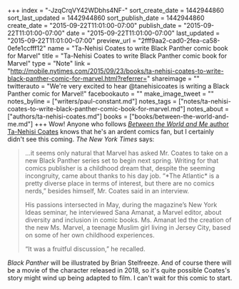 +++
index = "-JzqCrqVY42WDbhs4NF-"
sort_create_date = 1442944860
sort_last_updated = 1442944860
sort_publish_date = 1442944860
create_date = "2015-09-22T11:01:00-07:00"
publish_date = "2015-09-22T11:01:00-07:00"
date = "2015-09-22T11:01:00-07:00"
last_updated = "2015-09-22T11:01:00-07:00"
preview_url = "2fff9aa2-cad0-2fea-ca58-0efe1ccfff12"
name = "Ta-Nehisi Coates to write Black Panther comic book for Marvel"
title = "Ta-Nehisi Coates to write Black Panther comic book for Marvel"
type = "Note"
link = "http://mobile.nytimes.com/2015/09/23/books/ta-nehisi-coates-to-write-black-panther-comic-for-marvel.html?referrer="
shareimage = ""
twitterauto = "We're very excited to hear @tanehisicoates is writing a Black Panther comic for Marvel!"
facebookauto = ""
make_image_tweet = ""
notes_byline = ["writers/paul-constant.md"]
notes_tags = ["notes/ta-nehisi-coates-to-write-black-panther-comic-book-for-marvel.md"]
notes_about = ["authors/ta-nehisi-coates.md"]
books = ["books/between-the-world-and-me.md"]
+++
Wow! Anyone who follows [*Between the World and Me* author Ta-Nehisi Coates](http://seattlereviewofbooks.com/reviews/the-seattle-of-your-nightmares/) knows that he's an ardent comics fan, but I certainly didn't see this coming. *The New York Times* says:

<blockquote>...it seems only natural that Marvel has asked Mr. Coates to take on a new Black Panther series set to begin next spring. Writing for that comics publisher is a childhood dream that, despite the seeming incongruity, came about thanks to his day job. “*The Atlantic* is a pretty diverse place in terms of interest, but there are no comics nerds,” besides himself, Mr. Coates said in an interview.

His passions intersected in May, during the magazine’s New York Ideas seminar, he interviewed Sana Amanat, a Marvel editor, about diversity and inclusion in comic books. Ms. Amanat led the creation of the new Ms. Marvel, a teenage Muslim girl living in Jersey City, based on some of her own childhood experiences.

“It was a fruitful discussion,” he recalled.</blockquote>

*Black Panther* will be illustrated by Brian Stelfreeze. And of course there will be a movie of the character released in 2018, so it's quite possible Coates's story might wind up being adapted to film. I can't wait for this comic to start.